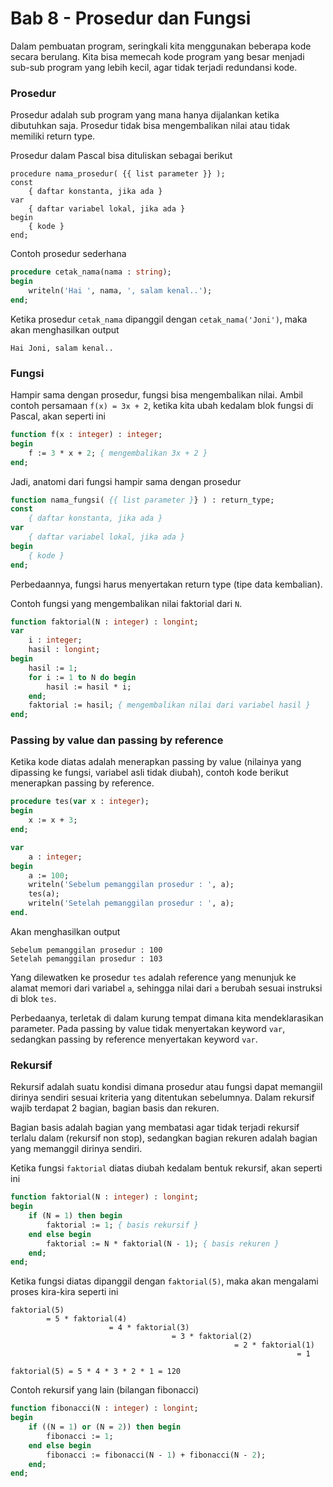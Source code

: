 # Bab 8 - Prosedur dan Fungsi

Dalam pembuatan program, seringkali kita menggunakan beberapa kode secara berulang. Kita bisa memecah kode program yang besar menjadi sub-sub program yang lebih kecil, agar tidak terjadi redundansi kode.

### Prosedur ###

Prosedur adalah sub program yang mana hanya dijalankan ketika dibutuhkan saja. Prosedur tidak bisa mengembalikan nilai atau tidak memiliki return type.

Prosedur dalam Pascal bisa dituliskan sebagai berikut

```
procedure nama_prosedur( {{ list parameter }} );
const
    { daftar konstanta, jika ada }
var
    { daftar variabel lokal, jika ada }
begin
    { kode }
end;
```

Contoh prosedur sederhana

```pas
procedure cetak_nama(nama : string);
begin
    writeln('Hai ', nama, ', salam kenal..');
end;
```

Ketika prosedur `cetak_nama` dipanggil dengan `cetak_nama('Joni')`, maka akan menghasilkan output

```
Hai Joni, salam kenal..
```

### Fungsi ###

Hampir sama dengan prosedur, fungsi bisa mengembalikan nilai. Ambil contoh persamaan `f(x) = 3x + 2`, ketika kita ubah kedalam blok fungsi di Pascal, akan seperti ini

```pas
function f(x : integer) : integer;
begin
    f := 3 * x + 2; { mengembalikan 3x + 2 }
end;
```

Jadi, anatomi dari fungsi hampir sama dengan prosedur

```pas
function nama_fungsi( {{ list parameter }} ) : return_type;
const
    { daftar konstanta, jika ada }
var
    { daftar variabel lokal, jika ada }
begin
    { kode }
end;
```

Perbedaannya, fungsi harus menyertakan return type (tipe data kembalian).

Contoh fungsi yang mengembalikan nilai faktorial dari `N`.

```pas
function faktorial(N : integer) : longint;
var
    i : integer;
    hasil : longint;
begin
    hasil := 1;
    for i := 1 to N do begin
        hasil := hasil * i;
    end;
    faktorial := hasil; { mengembalikan nilai dari variabel hasil }
end;
```

### Passing by value dan passing by reference ###

Ketika kode diatas adalah menerapkan passing by value (nilainya yang dipassing ke fungsi, variabel asli tidak diubah), contoh kode berikut menerapkan passing by reference.

```pas
procedure tes(var x : integer);
begin
    x := x + 3;
end;

var
    a : integer;
begin
    a := 100;
    writeln('Sebelum pemanggilan prosedur : ', a);
    tes(a);
    writeln('Setelah pemanggilan prosedur : ', a);
end.
```

Akan menghasilkan output

```
Sebelum pemanggilan prosedur : 100
Setelah pemanggilan prosedur : 103
```

Yang dilewatken ke prosedur `tes` adalah reference yang menunjuk ke alamat memori dari variabel `a`, sehingga nilai dari `a` berubah sesuai instruksi di blok `tes`.

Perbedaanya, terletak di dalam kurung tempat dimana kita mendeklarasikan parameter. Pada passing by value tidak menyertakan keyword `var`, sedangkan passing by reference menyertakan keyword `var`.

### Rekursif ###

Rekursif adalah suatu kondisi dimana prosedur atau fungsi dapat memangiil dirinya sendiri sesuai kriteria yang ditentukan sebelumnya. Dalam rekursif wajib terdapat 2 bagian, bagian basis dan rekuren.

Bagian basis adalah bagian yang membatasi agar tidak terjadi rekursif terlalu dalam (rekursif non stop), sedangkan bagian rekuren adalah bagian yang memanggil dirinya sendiri.

Ketika fungsi `faktorial` diatas diubah kedalam bentuk rekursif, akan seperti ini

```pas
function faktorial(N : integer) : longint;
begin
    if (N = 1) then begin
        faktorial := 1; { basis rekursif }
    end else begin
        faktorial := N * faktorial(N - 1); { basis rekuren }
    end;
end;
```

Ketika fungsi diatas dipanggil dengan `faktorial(5)`, maka akan mengalami proses kira-kira seperti ini

```
faktorial(5)
        = 5 * faktorial(4)
                      = 4 * faktorial(3)
                                    = 3 * faktorial(2)
                                                  = 2 * faktorial(1)
                                                                = 1

faktorial(5) = 5 * 4 * 3 * 2 * 1 = 120  
```

Contoh rekursif yang lain (bilangan fibonacci)

```pas
function fibonacci(N : integer) : longint;
begin
    if ((N = 1) or (N = 2)) then begin
        fibonacci := 1;
    end else begin
        fibonacci := fibonacci(N - 1) + fibonacci(N - 2);
    end;
end;
```
